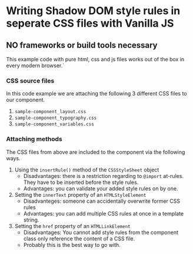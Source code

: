 # Writing Shadow DOM style rules in seperate CSS files with Vanilla JS

## NO frameworks or build tools necessary
This example code with pure html, css and js files works out of the box in every modern browser.`

### CSS source files

In this code example we are attaching the following 3 different CSS files to our component.

1. `sample-component_layout.css`
2. `sample-component_typography.css`
3. `sample-component_variables.css`

### Attaching methods

The CSS files from above are included to the component via the following ways.

1. Using the `insertRule()` method of the `CSSStyleSheet` object
    - Disadvantages: there is a restriction regarding to `@import` at-rules. They have to be inserted before the style rules.
    - Advantages: you can validate your added style rules on by one.
2. Setting the `innerText` property of an `HTMLStyleElement`
    - Disadvanteges: someone can accidentally overwrite former CSS rules
    - Advantages: you can add multiple CSS rules at once in a template string. 
3. Setting the `href` property of an `HTMLLinkElement`
    - Disadvantages: You cannot add style rules from the component class only reference the content of a CSS file.
    - Probably this is the best way to go with.
